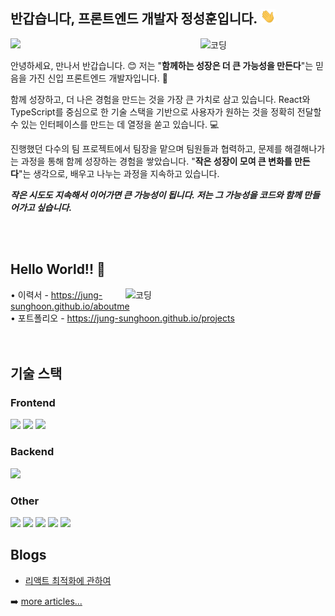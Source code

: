 ## 반갑습니다, 프론트엔드 개발자 정성훈입니다. <img src="https://raw.githubusercontent.com/ABSphreak/ABSphreak/master/gifs/Hi.gif" width="24"/>


<img align="right" alt="코딩" width="200" src="https://github.githubassets.com/images/mona-whisper.gif" width="200" /> 

<img width="200" src="https://img.shields.io/badge/Gmail-jsh0218131@gmail.com-EA4335?style=flat-square&logo=Gmail&logoColor=white"/>

안녕하세요, 만나서 반갑습니다. 😊
저는 "**함께하는 성장은 더 큰 가능성을 만든다**"는 믿음을 가진 신입 프론트엔드 개발자입니다. 🌱

함께 성장하고, 더 나은 경험을 만드는 것을 가장 큰 가치로 삼고 있습니다.
React와 TypeScript를 중심으로 한 기술 스택을 기반으로 사용자가 원하는 것을 정확히 전달할 수 있는 인터페이스를 만드는 데 열정을 쏟고 있습니다. 💻

진행했던 다수의 팀 프로젝트에서 팀장을 맡으며 팀원들과 협력하고, 문제를 해결해나가는 과정을 통해 함께 성장하는 경험을 쌓았습니다.
"**작은 성장이 모여 큰 변화를 만든다**"는 생각으로, 배우고 나누는 과정을 지속하고 있습니다.

<i><strong>작은 시도도 지속해서 이어가면 큰 가능성이 됩니다.
저는 그 가능성을 코드와 함께 만들어가고 싶습니다.</strong></i>

<br />
<br />


## Hello World!! 🤔


  <img align="right" alt="코딩" width="320" src="https://images.squarespace-cdn.com/content/v1/5769fc401b631bab1addb2ab/1541580611624-TE64QGKRJG8SWAIUS7NS/ke17ZwdGBToddI8pDm48kPoswlzjSVMM-SxOp7CV59BZw-zPPgdn4jUwVcJE1ZvWQUxwkmyExglNqGp0IvTJZamWLI2zvYWH8K3-s_4yszcp2ryTI0HqTOaaUohrI8PI6FXy8c9PWtBlqAVlUS5izpdcIXDZqDYvprRqZ29Pw0o/coding-freak.gif" />

• 이력서 - https://jung-sunghoon.github.io/aboutme  
• 포트폴리오 - https://jung-sunghoon.github.io/projects  
<br />
<br />


## 기술 스택

### Frontend

<img src="https://img.shields.io/badge/React-61DAFB?style=for-the-badge&logo=react&logoColor=white" height="30" /> <img src="https://img.shields.io/badge/TypeScript-3178C6?style=for-the-badge&logo=typescript&logoColor=white" height="30" /> <img src="https://img.shields.io/badge/JavaScript-F7DF1E?style=for-the-badge&logo=javascript&logoColor=white" height="30" /> 

### Backend

<img src="https://img.shields.io/badge/Node.js-339933?style=for-the-badge&logo=nodejs&logoColor=white" height="30" /> 

### Other

<img src="https://img.shields.io/badge/Git-F05032?style=for-the-badge&logo=git&logoColor=white" height="30" /> <img src="https://img.shields.io/badge/VS%20Code-007ACC?style=for-the-badge&logo=vscode&logoColor=white" height="30" /> <img src="https://img.shields.io/badge/Swagger-85EA2D?style=for-the-badge&logo=swagger&logoColor=white" height="30" /> <img src="https://img.shields.io/badge/Figma-F24E1E?style=for-the-badge&logo=figma&logoColor=white" height="30" /> <img src="https://img.shields.io/badge/GitHub-181717?style=for-the-badge&logo=github&logoColor=white" height="30" /> 



## Blogs

<!-- BLOG-POST-LIST:START -->
- [리액트 최적화에 관하여](https://jung-sunghoon.github.io/blogdetails/14) 
<!-- BLOG-POST-LIST:END -->

➡️ [more articles...](https://disquiet.io/@zztkdfo/articles)
